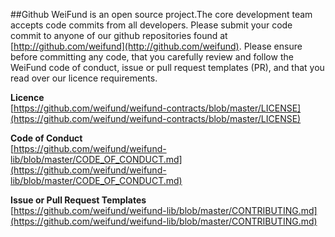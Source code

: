 ##Github
WeiFund is an open source project.The core development team accepts code commits from all developers. Please submit your code commit to anyone of our github repositories found at [http://github.com/weifund](http://github.com/weifund). Please ensure before committing any code, that you carefully review and follow the WeiFund code of conduct, issue or pull request templates (PR), and that you read over our licence requirements.

**Licence**<br/>
[https://github.com/weifund/weifund-contracts/blob/master/LICENSE](https://github.com/weifund/weifund-contracts/blob/master/LICENSE)

**Code of Conduct**<br/>
[https://github.com/weifund/weifund-lib/blob/master/CODE_OF_CONDUCT.md](https://github.com/weifund/weifund-lib/blob/master/CODE_OF_CONDUCT.md)

**Issue or Pull Request Templates**<br/>
[https://github.com/weifund/weifund-lib/blob/master/CONTRIBUTING.md](https://github.com/weifund/weifund-lib/blob/master/CONTRIBUTING.md)
